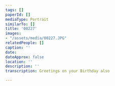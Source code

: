 ```yaml
---
tags: []
paperId: []
mediaType: Portrait
similarTo: []
title: '00227'
images:
- "/assets/media/00227.JPG"
relatedPeople: []
caption: ''
date: 
dateApprox: false
location: ''
description: ''
transcription: Greetings on your Birthday also

---
```

